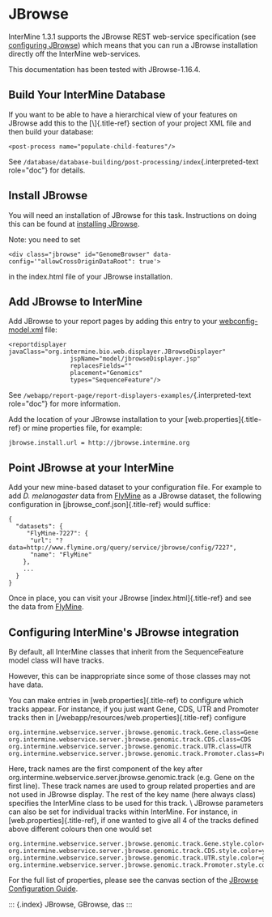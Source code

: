 # JBrowse

InterMine 1.3.1 supports the JBrowse REST web-service specification \(see [configuring JBrowse](https://github.com/GMOD/jbrowse/wiki/JBrowse_Configuration_Guide/)\) which means that you can run a JBrowse installation directly off the InterMine web-services.

This documentation has been tested with JBrowse-1.16.4.

## Build Your InterMine Database

If you want to be able to have a hierarchical view of your features on JBrowse add this to the \[\\]{.title-ref} section of your project XML file and then build your database:

```text
<post-process name="populate-child-features"/>
```

See `/database/database-building/post-processing/index`{.interpreted-text role="doc"} for details.

## Install JBrowse

You will need an installation of JBrowse for this task. Instructions on doing this can be found at [installing JBrowse](http://jbrowse.org/code/latest-release/docs/tutorial/).

Note: you need to set

```text
<div class="jbrowse" id="GenomeBrowser" data-config='"allowCrossOriginDataRoot": true'>
```

in the index.html file of your JBrowse installation.

## Add JBrowse to InterMine

Add JBrowse to your report pages by adding this entry to your [webconfig-model.xml](https://github.com/SanniM3/im-docs/tree/2068d45bad51f136059fbb7b7a5a5cbb3a970a83/webapp/properties/webconfig-model/index/README.md) file:

```text
<reportdisplayer javaClass="org.intermine.bio.web.displayer.JBrowseDisplayer"
                 jspName="model/jbrowseDisplayer.jsp"
                 replacesFields=""
                 placement="Genomics"
                 types="SequenceFeature"/>
```

See `/webapp/report-page/report-displayers-examples/`{.interpreted-text role="doc"} for more information.

Add the location of your JBrowse installation to your \[web.properties\]{.title-ref} or mine properties file, for example:

```text
jbrowse.install.url = http://jbrowse.intermine.org
```

## Point JBrowse at your InterMine

Add your new mine-based dataset to your configuration file. For example to add _D. melanogaster_ data from [FlyMine](http://www.flymine.org) as a JBrowse dataset, the following configuration in \[jbrowse\_conf.json\]{.title-ref} would suffice:

```text
{ 
  "datasets": {
     "FlyMine-7227": {
      "url": "?data=http://www.flymine.org/query/service/jbrowse/config/7227",
      "name": "FlyMine"
    },
    ...
  }
}
```

Once in place, you can visit your JBrowse \[index.html\]{.title-ref} and see the data from [FlyMine](http://www.flymine.org).

## Configuring InterMine\'s JBrowse integration

By default, all InterMine classes that inherit from the SequenceFeature model class will have tracks.

However, this can be inappropriate since some of those classes may not have data.

You can make entries in \[web.properties\]{.title-ref} to configure which tracks appear. For instance, if you just want Gene, CDS, UTR and Promoter tracks then in \[\/webapp/resources/web.properties\]{.title-ref} configure

```text
org.intermine.webservice.server.jbrowse.genomic.track.Gene.class=Gene
org.intermine.webservice.server.jbrowse.genomic.track.CDS.class=CDS
org.intermine.webservice.server.jbrowse.genomic.track.UTR.class=UTR
org.intermine.webservice.server.jbrowse.genomic.track.Promoter.class=Promoter
```

Here, track names are the first component of the key after org.intermine.webservice.server.jbrowse.genomic.track \(e.g. Gene on the first line\). These track names are used to group related properties and are not used in JBrowse display. The rest of the key name \(here always class\) specifies the InterMine class to be used for this track. \ JBrowse parameters can also be set for individual tracks within InterMine. For instance, in \[web.properties\]{.title-ref}, if one wanted to give all 4 of the tracks defined above different colours then one would set

```text
org.intermine.webservice.server.jbrowse.genomic.track.Gene.style.color=red
org.intermine.webservice.server.jbrowse.genomic.track.CDS.style.color=yellow
org.intermine.webservice.server.jbrowse.genomic.track.UTR.style.color=green
org.intermine.webservice.server.jbrowse.genomic.track.Promoter.style.color=blue
```

For the full list of properties, please see the canvas section of the [JBrowse Configuration Guide](https://github.com/GMOD/jbrowse/wiki/JBrowse_Configuration_Guide/).

::: {.index} JBrowse, GBrowse, das :::

